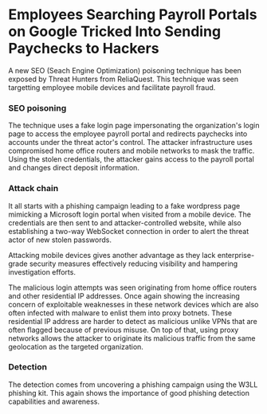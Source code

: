 # Employees Searching Payroll Portals on Google Tricked Into Sending Paychecks to Hackers

A new SEO (Seach Engine Optimization) poisoning technique has been exposed by Threat Hunters from ReliaQuest. This technique was seen targetting employee mobile devices and facilitate payroll fraud.

### SEO poisoning

The technique uses a fake login page impersonating the organization's login page to access the employee payroll portal and redirects paychecks into accounts under the threat actor's control. The attacker infrastructure uses compromised home office routers and mobile networks to mask the traffic. Using the stolen credentials, the attacker gains access to the payroll portal and changes direct deposit information.



### Attack chain

It all starts with a phishing campaign leading to a fake wordpress page mimicking a Microsoft login portal when visited from a mobile device. The credentials are then sent to and attacker-controlled website, while also establishing a two-way WebSocket connection in order to alert the threat actor of new stolen passwords.

Attacking mobile devices gives another advantage as they lack enterprise-grade security measures effectively reducing visibility and hampering investigation efforts.

The malicious login attempts was seen originating from home office routers and other residential IP addresses. Once again showing the increasing concern of exploitable weaknesses in these network devices which are also often infected with malware to enlist them into proxy botnets. These residential IP address are harder to detect as malicious unlike VPNs that are often flagged because of previous misuse. On top of that, using proxy networks allows the attacker to originate its malicious traffic from the same geolocation as the targeted organization.



### Detection

The detection comes from uncovering a phishing campaign using the W3LL phishing kit. This again shows the importance of good phishing detection capabilities and awareness.

